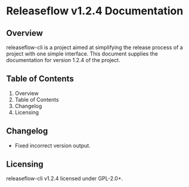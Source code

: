 # Releaseflow v1.2.4 Documentation

## Overview
releaseflow-cli is a project aimed at simplifying the release process of a project with one simple interface. This document supplies the documentation for version 1.2.4 of the project.

## Table of Contents
1. Overview
2. Table of Contents
3. Changelog
4. Licensing

## Changelog
- Fixed incorrect version output.

## Licensing
releaseflow-cli v1.2.4 licensed under GPL-2.0+.

